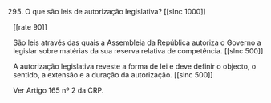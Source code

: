 295. O que são leis de autorização legislativa?
[[slnc 1000]]

[[rate 90]]

São leis através das quais a Assembleia da República autoriza o Governo a legislar sobre matérias da sua reserva relativa de competência.
[[slnc 500]]

A autorização legislativa reveste a forma de lei e deve definir o objecto, o sentido, a extensão e a duração da autorização.
[[slnc 500]]

Ver Artigo 165 nº 2 da CRP.
